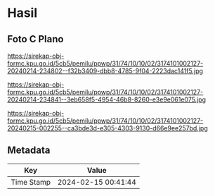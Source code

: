 # Hasil

## Foto C Plano

https://sirekap-obj-formc.kpu.go.id/5cb5/pemilu/ppwp/31/74/10/10/02/3174101002127-20240214-234802--f32b3409-dbb8-4785-9f04-2223dac141f5.jpg

https://sirekap-obj-formc.kpu.go.id/5cb5/pemilu/ppwp/31/74/10/10/02/3174101002127-20240214-234841--3eb658f5-4954-46b8-8260-e3e9e061e075.jpg

https://sirekap-obj-formc.kpu.go.id/5cb5/pemilu/ppwp/31/74/10/10/02/3174101002127-20240215-002255--ca3bde3d-e305-4303-9130-d66e9ee257bd.jpg


## Metadata

| Key        | Value               |
| ---------- | ------------------- |
| Time Stamp | 2024-02-15 00:41:44 |



